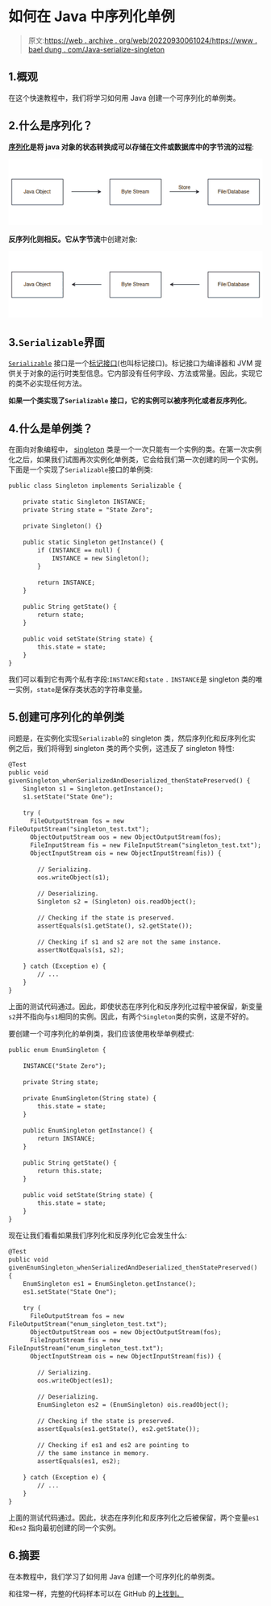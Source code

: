 # 如何在 Java 中序列化单例

> 原文:[https://web . archive . org/web/20220930061024/https://www . bael dung . com/Java-serialize-singleton](https://web.archive.org/web/20220930061024/https://www.baeldung.com/java-serialize-singleton)

## 1.概观

在这个快速教程中，我们将学习如何用 Java 创建一个可序列化的单例类。

## 2.什么是序列化？

**[序列化](/web/20221128144643/https://www.baeldung.com/java-serialization)是将 java 对象的状态转换成可以存储在文件或数据库中的字节流的过程**:

[![Serialization](img/f2799b28c1c53d0d852ff11830eddb1e.png)](/web/20221128144643/https://www.baeldung.com/wp-content/uploads/2022/11/Serialization.png)

**反序列化则相反。它从字节流**中创建对象:

[![Deserialization](img/7b87d48c63428fb1f32cbeecf6df3759.png)](/web/20221128144643/https://www.baeldung.com/wp-content/uploads/2022/11/Deserialization.png)

## 3.`Serializable`界面

[`Serializable`](https://web.archive.org/web/20221128144643/https://docs.oracle.com/javase/7/docs/api/java/io/Serializable.html) 接口是一个[标记接口](/web/20221128144643/https://www.baeldung.com/java-marker-interfaces)(也叫标记接口)。标记接口为编译器和 JVM 提供关于对象的运行时类型信息。它内部没有任何字段、方法或常量。因此，实现它的类不必实现任何方法。

**如果一个类实现了`Serializable` 接口，它的实例可以被序列化或者反序列化**。

## 4.什么是单例类？

在面向对象编程中， [singleton](/web/20221128144643/https://www.baeldung.com/java-singleton) 类是一个一次只能有一个实例的类。在第一次实例化之后，如果我们试图再次实例化单例类，它会给我们第一次创建的同一个实例。下面是一个实现了`Serializable`接口的单例类:

```
public class Singleton implements Serializable {

    private static Singleton INSTANCE;
    private String state = "State Zero";

    private Singleton() {}

    public static Singleton getInstance() {
        if (INSTANCE == null) {
            INSTANCE = new Singleton();
        }

        return INSTANCE;
    }

    public String getState() {
        return state;
    }

    public void setState(String state) {
        this.state = state;
    }
}
```

我们可以看到它有两个私有字段:`INSTANCE`和`state` `.` `INSTANCE`是 singleton 类的唯一实例，`state`是保存类状态的字符串变量。

## 5.创建可序列化的单例类

问题是，在实例化实现`Serializable`的 singleton 类，然后序列化和反序列化实例之后，我们将得到 singleton 类的两个实例，这违反了 singleton 特性:

```
@Test
public void givenSingleton_whenSerializedAndDeserialized_thenStatePreserved() {
    Singleton s1 = Singleton.getInstance();
    s1.setState("State One");

    try (
      FileOutputStream fos = new FileOutputStream("singleton_test.txt");
      ObjectOutputStream oos = new ObjectOutputStream(fos);
      FileInputStream fis = new FileInputStream("singleton_test.txt");
      ObjectInputStream ois = new ObjectInputStream(fis)) {

        // Serializing.
        oos.writeObject(s1);

        // Deserializing.
        Singleton s2 = (Singleton) ois.readObject();

        // Checking if the state is preserved.
        assertEquals(s1.getState(), s2.getState());

        // Checking if s1 and s2 are not the same instance.
        assertNotEquals(s1, s2);

    } catch (Exception e) {
        // ...
    }
}
```

上面的测试代码通过。因此，即使状态在序列化和反序列化过程中被保留，新变量`s2`并不指向与`s1`相同的实例。因此，有两个`Singleton`类的实例，这是不好的。

要创建一个可序列化的单例类，我们应该使用枚举单例模式:

```
public enum EnumSingleton {

    INSTANCE("State Zero");

    private String state;

    private EnumSingleton(String state) {
        this.state = state;
    }

    public EnumSingleton getInstance() {
        return INSTANCE;
    }

    public String getState() { 
        return this.state; 
    }

    public void setState(String state) { 
        this.state = state; 
    }
}
```

现在让我们看看如果我们序列化和反序列化它会发生什么:

```
@Test
public void givenEnumSingleton_whenSerializedAndDeserialized_thenStatePreserved() {
    EnumSingleton es1 = EnumSingleton.getInstance();
    es1.setState("State One");

    try (
      FileOutputStream fos = new FileOutputStream("enum_singleton_test.txt");
      ObjectOutputStream oos = new ObjectOutputStream(fos);
      FileInputStream fis = new FileInputStream("enum_singleton_test.txt");
      ObjectInputStream ois = new ObjectInputStream(fis)) {

        // Serializing.
        oos.writeObject(es1);

        // Deserializing.
        EnumSingleton es2 = (EnumSingleton) ois.readObject();

        // Checking if the state is preserved.
        assertEquals(es1.getState(), es2.getState());

        // Checking if es1 and es2 are pointing to 
        // the same instance in memory.
        assertEquals(es1, es2);

    } catch (Exception e) {
        // ...
    }
}
```

上面的测试代码通过。因此，状态在序列化和反序列化之后被保留，两个变量`es1`和`es2` 指向最初创建的同一个实例。

## 6.摘要

在本教程中，我们学习了如何用 Java 创建一个可序列化的单例类。

和往常一样，完整的代码样本可以在 GitHub 的[上找到。](https://web.archive.org/web/20221128144643/https://github.com/eugenp/tutorials/tree/master/patterns-modules/design-patterns-singleton)